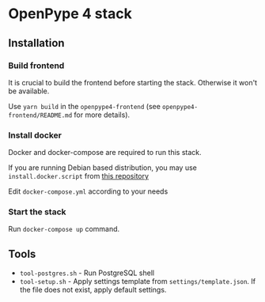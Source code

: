 OpenPype 4 stack
================

Installation
------------

### Build frontend

It is crucial to build the frontend before starting the stack.
Otherwise it won't be available.

Use `yarn build` in the `openpype4-frontend`
(see `openpype4-frontend/README.md` for more details).

### Install docker

Docker and docker-compose are required to run this stack.

If you are running Debian based distribution, you may use `install.docker.script`
from [this repository](https://github.com/immstudios/installer)

Edit `docker-compose.yml` according to your needs

### Start the stack

Run `docker-compose up` command.

Tools
-----

 - `tool-postgres.sh` - Run PostgreSQL shell
 - `tool-setup.sh` - Apply settings template from `settings/template.json`.
   If the file does not exist, apply default settings.

